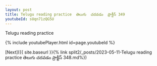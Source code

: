```yaml
---
layout: post
title: Telugu reading practice  తెలుగు  చదవడం  ప్రాక్టీస్ 349
youtubeId: sUqn71zQG5U
---
```

 
 
Telugu reading practice
 
 
 
 
 


{% include youtubePlayer.html id=page.youtubeId %}
 
[Next]({{ site.baseurl }}{% link  split2/_posts/2023-05-11-Telugu reading practice  తెలుగు  చదవడం  ప్రాక్టీస్ 348.md%})
 
